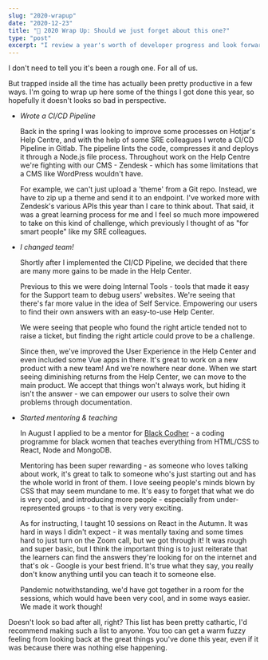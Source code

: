 ```yaml
---
slug: "2020-wrapup"
date: "2020-12-23"
title: "📅 2020 Wrap Up: Should we just forget about this one?"
type: "post"
excerpt: "I review a year's worth of developer progress and look forward to 2021."
---
```


I don't need to tell you it's been a rough one. For all of us.

But trapped inside all the time has actually been pretty productive in a few ways. I'm going to wrap up here some of the things I got done this year, so hopefully it doesn't looks so bad in perspective.

- _Wrote a CI/CD Pipeline_

  Back in the spring I was looking to improve some processes on Hotjar's Help Centre, and with the help of some SRE colleagues I wrote a CI/CD Pipeline in Gitlab. The pipeline lints the code, compresses it and deploys it through a Node.js file process. Throughout work on the Help Centre we're fighting with our CMS - Zendesk - which has some limitations that a CMS like WordPress wouldn't have.

  For example, we can't just upload a 'theme' from a Git repo. Instead, we have to zip up a theme and send it to an endpoint. I've worked more with Zendesk's various APIs this year than I care to think about. That said, it was a great learning process for me and I feel so much more impowered to take on this kind of challenge, which previously I thought of as "for smart people" like my SRE colleagues.

- _I changed team!_

  Shortly after I implemented the CI/CD Pipeline, we decided that there are many more gains to be made in the Help Center.

  Previous to this we were doing Internal Tools - tools that made it easy for the Support team to debug users' websites. We're seeing that there's far more value in the idea of Self Service. Empowering our users to find their own answers with an easy-to-use Help Center.

  We were seeing that people who found the right article tended not to raise a ticket, but finding the right article could prove to be a challenge.

  Since then, we've improved the User Experience in the Help Center and even included some Vue apps in there. It's great to work on a new product with a new team! And we're nowhere near done. When we start seeing diminishing returns from the Help Center, we can move to the main product. We accept that things won't always work, but hiding it isn't the answer - we can empower our users to solve their own problems through documentation.

- _Started mentoring & teaching_

  In August I applied to be a mentor for [Black Codher](https://blackcodher.com/) - a coding programme for black women that teaches everything from HTML/CSS to React, Node and MongoDB.

  Mentoring has been super rewarding - as someone who loves talking about work, it's great to talk to someone who's just starting out and has the whole world in front of them. I love seeing people's minds blown by CSS that may seem mundane to me. It's easy to forget that what we do is very cool, and introducing more people - especially from under-represented groups - to that is very very exciting.

  As for instructing, I taught 10 sessions on React in the Autumn. It was hard in ways I didn't expect - it was mentally taxing and some times hard to just turn on the Zoom call, but we got through it! It was rough and super basic, but I think the important thing is to just reiterate that the learners can find the answers they're looking for on the internet and that's ok - Google is your best friend. It's true what they say, you really don't know anything until you can teach it to someone else.

  Pandemic notwithstanding, we'd have got together in a room for the sessions, which would have been very cool, and in some ways easier. We made it work though!

Doesn't look so bad after all, right? This list has been pretty cathartic, I'd recommend making such a list to anyone. You too can get a warm fuzzy feeling from looking back at the great things you've done this year, even if it was because there was nothing else happening.
